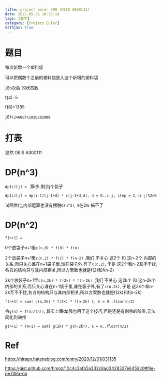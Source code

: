 ```yaml
---
title: project euler 709 (OEIS A000111)
date: 2021-05-31 10:37:14
tags: [数学]
category: [Project Euler]
mathjax: true
---
```



# 题目

每次新增一个塑料袋

可以把偶数个之前的塑料袋放入这个新增的塑料袋

求n次后 的状态数

f(4)=5

f(8)=1385

求`f(24680)%1020202009`

# 打表

显然 OEIS A000111

# DP(n^3)


`dp[i][j] = ` 第i步,剩余j个袋子

`dp[i][j] = dp[i-1][j-1+d] * c(j-1+d,d), d = 0..i-j, step = 2,(i-j)%2=0`

试图优化,内部运算也没有摆脱`O(n^3)`, n在2w 搞不了

# DP(n^2)

`f(n+1) = `

0个放袋子n+1里`c(n,0) * f(0) * f(n)`

2个放袋子n+1里`c(n,2) * f(2) * f(n-2)` ,我们 不关心 这2个 和 这n-2个 内部的关系,而只关心谁在n+1袋子里,谁在袋子外,有了`c(n,2)`, 于是 这2个和n-2互不干扰,各自的结构只与其内部相关,所以方案数也就是f(2)和f(n-2)


2k个放袋子n+1里`c(n,2k) * f(2k) * f(n-2k)` ,我们 不关心 这2k个 和 这n-2k个 内部的关系,而只关心谁在n+1袋子里,谁在袋子外,有了`c(n,2k)`, 于是 这2k个和n-2k互不干扰,各自的结构只与其内部相关,所以方案数也就是f(2k)和f(n-2k)

`f(n+1) = sum( c(n,2k) * f(2k) * f(n-2k) ), k = 0..floor(n/2)`

令`g(n) = f(n)/(n!)`, 其实上面dp我也用了这个技巧,但是还是有剩余的阶乘,无法简化到递推

`g(n+1) * (n+1) = sum( g(2k) * g(n-2k)), k = 0..floor(n/2)`


# Ref

https://hiragn.hatenablog.com/entry/2020/12/01/031135

https://gist.github.com/hrgnz/10c4c3afb5a332c8ad3428327e6459c0#file-pe709a-nb

